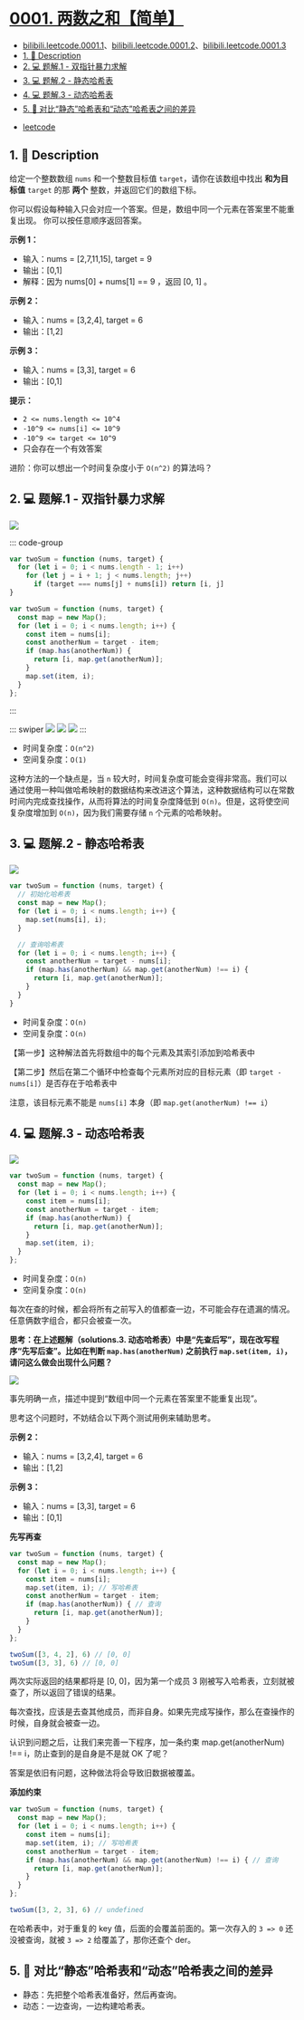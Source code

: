 # [0001. 两数之和【简单】](https://github.com/Tdahuyou/leetcode/tree/main/0001.%20%E4%B8%A4%E6%95%B0%E4%B9%8B%E5%92%8C%E3%80%90%E7%AE%80%E5%8D%95%E3%80%91)

<!-- region:toc -->
<BilibiliOutsidePlayer id="BV1DivNejEb1" />
<BilibiliOutsidePlayer id="BV1DivNejEb1" />
<BilibiliOutsidePlayer id="BV1DivNejEb1" />


- [bilibili.leetcode.0001.1](https://www.bilibili.com/video/BV1DivNejEb1)、[bilibili.leetcode.0001.2](https://www.bilibili.com/video/BV1DivNejEb1)、[bilibili.leetcode.0001.3](https://www.bilibili.com/video/BV1DivNejEb1)
- [1. 📝 Description](#1--description)
- [2. 💻 题解.1 - 双指针暴力求解](#2--题解1---双指针暴力求解)
- [3. 💻 题解.2 - 静态哈希表](#3--题解2---静态哈希表)
- [4. 💻 题解.3 - 动态哈希表](#4--题解3---动态哈希表)
- [5. 📒 对比“静态”哈希表和“动态”哈希表之间的差异](#5--对比静态哈希表和动态哈希表之间的差异)
<!-- endregion:toc -->
- [leetcode](https://leetcode.cn/problems/two-sum/)


## 1. 📝 Description

给定一个整数数组 `nums` 和一个整数目标值 `target`，请你在该数组中找出 **和为目标值** `target`  的那 **两个** 整数，并返回它们的数组下标。

你可以假设每种输入只会对应一个答案。但是，数组中同一个元素在答案里不能重复出现。
你可以按任意顺序返回答案。

**示例 1：**

- 输入：nums = [2,7,11,15], target = 9
- 输出：[0,1]
- 解释：因为 nums[0] + nums[1] == 9 ，返回 [0, 1] 。

**示例 2：**

- 输入：nums = [3,2,4], target = 6
- 输出：[1,2]

**示例 3：**

- 输入：nums = [3,3], target = 6
- 输出：[0,1]

**提示：**

- `2 <= nums.length <= 10^4`
- `-10^9 <= nums[i] <= 10^9`
- `-10^9 <= target <= 10^9`
- 只会存在一个有效答案

进阶：你可以想出一个时间复杂度小于 `O(n^2)` 的算法吗？

## 2. 💻 题解.1 - 双指针暴力求解

![](assets/2024-09-25-07-26-04.png)

::: code-group

```js [js]
var twoSum = function (nums, target) {
  for (let i = 0; i < nums.length - 1; i++)
    for (let j = i + 1; j < nums.length; j++)
      if (target === nums[j] + nums[i]) return [i, j]
}
```

```ts [ts]
var twoSum = function (nums, target) {
  const map = new Map();
  for (let i = 0; i < nums.length; i++) {
    const item = nums[i];
    const anotherNum = target - item;
    if (map.has(anotherNum)) {
      return [i, map.get(anotherNum)];
    }
    map.set(item, i);
  }
};
```

:::

::: swiper
![](assets/2025-01-18-23-36-52.png)
![](assets/2025-01-18-23-36-56.png)
![](assets/2025-01-18-23-37-00.png)
:::

- 时间复杂度：`O(n^2)`
- 空间复杂度：`O(1)`

这种方法的一个缺点是，当 `n` 较大时，时间复杂度可能会变得非常高。我们可以通过使用一种叫做哈希映射的数据结构来改进这个算法，这种数据结构可以在常数时间内完成查找操作，从而将算法的时间复杂度降低到 `O(n)`。但是，这将使空间复杂度增加到 `O(n)`，因为我们需要存储 `n` 个元素的哈希映射。

## 3. 💻 题解.2 - 静态哈希表

![](assets/0001-题解-静态哈希表.gif)

```js
var twoSum = function (nums, target) {
  // 初始化哈希表
  const map = new Map();
  for (let i = 0; i < nums.length; i++) {
    map.set(nums[i], i);
  }

  // 查询哈希表
  for (let i = 0; i < nums.length; i++) {
    const anotherNum = target - nums[i];
    if (map.has(anotherNum) && map.get(anotherNum) !== i) {
      return [i, map.get(anotherNum)];
    }
  }
}
```

- 时间复杂度：`O(n)`
- 空间复杂度：`O(n)`

【第一步】这种解法首先将数组中的每个元素及其索引添加到哈希表中

【第二步】然后在第二个循环中检查每个元素所对应的目标元素（即 `target - nums[i]`）是否存在于哈希表中

注意，该目标元素不能是 `nums[i]` 本身（即 `map.get(anotherNum) !== i`）

## 4. 💻 题解.3 - 动态哈希表

![](assets/0001-题解-动态哈希表.gif)

```js
var twoSum = function (nums, target) {
  const map = new Map();
  for (let i = 0; i < nums.length; i++) {
    const item = nums[i];
    const anotherNum = target - item;
    if (map.has(anotherNum)) {
      return [i, map.get(anotherNum)];
    }
    map.set(item, i);
  }
};
```

- 时间复杂度：`O(n)`
- 空间复杂度：`O(n)`

每次在查的时候，都会将所有之前写入的值都查一边，不可能会存在遗漏的情况。任意俩数字组合，都只会被查一次。

**思考：在上述题解（solutions.3. 动态哈希表）中是“先查后写”，现在改写程序“先写后查”。比如在判断 `map.has(anotherNum)` 之前执行 `map.set(item, i)`，请问这么做会出现什么问题？**

![](assets/2024-09-25-07-31-22.png)

事先明确一点，描述中提到“数组中同一个元素在答案里不能重复出现”。

思考这个问题时，不妨结合以下两个测试用例来辅助思考。

**示例 2：**

- 输入：nums = [3,2,4], target = 6
- 输出：[1,2]

**示例 3：**

- 输入：nums = [3,3], target = 6
- 输出：[0,1]

**先写再查**

```js
var twoSum = function (nums, target) {
  const map = new Map();
  for (let i = 0; i < nums.length; i++) {
    const item = nums[i];
    map.set(item, i); // 写哈希表
    const anotherNum = target - item;
    if (map.has(anotherNum)) { // 查询
      return [i, map.get(anotherNum)];
    }
  }
};

twoSum([3, 4, 2], 6) // [0, 0]
twoSum([3, 3], 6) // [0, 0]
```

两次实际返回的结果都将是 [0, 0]，因为第一个成员 3 刚被写入哈希表，立刻就被查了，所以返回了错误的结果。

每次查找，应该是去查其他成员，而非自身。如果先完成写操作，那么在查操作的时候，自身就会被查一边。

认识到问题之后，让我们来完善一下程序，加一条约束 map.get(anotherNum) !== i，防止查到的是自身是不是就 OK 了呢？

答案是依旧有问题，这种做法将会导致旧数据被覆盖。

**添加约束**

```js
var twoSum = function (nums, target) {
  const map = new Map();
  for (let i = 0; i < nums.length; i++) {
    const item = nums[i];
    map.set(item, i); // 写哈希表
    const anotherNum = target - item;
    if (map.has(anotherNum) && map.get(anotherNum) !== i) { // 查询
      return [i, map.get(anotherNum)];
    }
  }
};

twoSum([3, 2, 3], 6) // undefined
```

在哈希表中，对于重复的 key 值，后面的会覆盖前面的。第一次存入的 `3 => 0` 还没被查询，就被 `3 => 2` 给覆盖了，那你还查个 der。

## 5. 📒 对比“静态”哈希表和“动态”哈希表之间的差异

- 静态：先把整个哈希表准备好，然后再查询。
- 动态：一边查询，一边构建哈希表。




